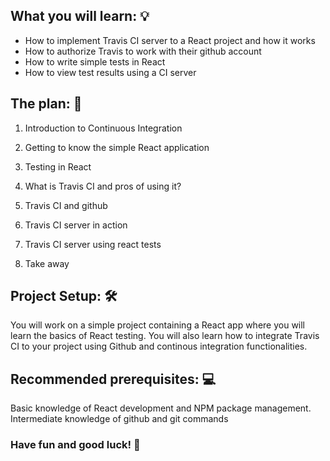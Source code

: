 ## What you will learn: 💡

- How to implement Travis CI server to a React project and how it works
- How to authorize Travis to work with their github account
- How to write simple tests in React
- How to view test results using a CI server

## The plan: 📓
1. Introduction to Continuous Integration

2. Getting to know the simple React application

3. Testing in React

4. What is Travis CI and pros of using it?

5. Travis CI and github

6. Travis CI server in action

7. Travis CI server using react tests 

8. Take away

## Project Setup: 🛠
You will work on a simple project containing a React app where you will learn the basics of React testing. You will also learn how to integrate Travis CI to your project using Github and continous integration functionalities.


## Recommended prerequisites: 💻
 Basic knowledge of React development and NPM package management.
 Intermediate knowledge of github and git commands


### Have fun and good luck! 🎉



